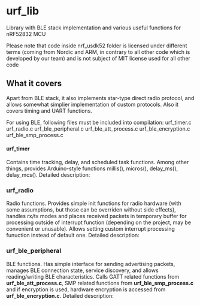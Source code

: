 # urf_lib
Library with BLE stack implementation and various useful functions for nRF52832 MCU

Please note that code inside nrf_usdk52 folder is licensed under different terms (coming from Nordic and ARM, in contrary to all other code which is developed by our team) and is not subject of MIT license used for all other code

## What it covers
Apart from BLE stack, it also implements star-type direct radio protocol, and allows somewhat simplier implementation of custom protocols. Also it covers timing and UART functions.

For using BLE, following files must be included into compilation:
urf_timer.c
urf_radio.c
urf_ble_peripheral.c
urf_ble_att_process.c
urf_ble_encryption.c
urf_ble_smp_process.c

#### urf_timer
Contains time tracking, delay, and scheduled task functions. Among other things, provides Arduino-style functions millis(), micros(), delay_ms(), delay_mcs(). Detailed description: 

### urf_radio
Radio functions. Provides simple init functions for radio hardware (with some assumptions, but those can be overriden without side effects), handles rx/tx modes and places received packets in temporary buffer for processing outside of interrupt function (depending on the project, may be convenient or unusable). Allows setting custom interrupt processing funuction instead of default one. Detailed description: 

### urf_ble_peripheral
BLE functions. Has simple interface for sending advertising packets, manages BLE connection state, service discovery, and allows reading/writing BLE characteristics. Calls GATT related functions from **urf_ble_att_process.c**, SMP related functions from **urf_ble_smp_process.c** and if encryption is used, hardware encryption is accessed from **urf_ble_encryption.c**. Detailed description:  
